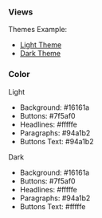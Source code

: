 ### Views

Themes Example: 

- [Light Theme](https://www.happyhues.co/palettes/5)
- [Dark Theme](https://www.happyhues.co/palettes/4)

### Color

Light 

- Background: #16161a
- Buttons: #7f5af0
- Headlines: #fffffe
- Paragraphs: #94a1b2
- Buttons Text: #94a1b2

Dark

- Background: #16161a
- Buttons: #7f5af0
- Headlines: #fffffe
- Paragraphs:   #94a1b2
- Buttons Text:  #fffffe
